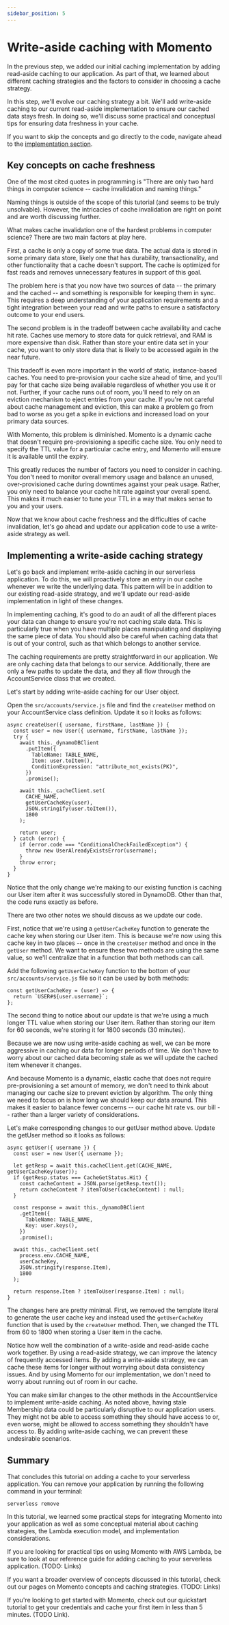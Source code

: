 ```yaml
---
sidebar_position: 5
---
```


# Write-aside caching with Momento

In the previous step, we added our initial caching implementation by adding read-aside caching to our application. As part of that, we learned about different caching strategies and the factors to consider in choosing a cache strategy.

In this step, we'll evolve our caching strategy a bit. We'll add write-aside caching to our current read-aside implementation to ensure our cached data stays fresh. In doing so, we'll discuss some practical and conceptual tips for ensuring data freshness in your cache.

If you want to skip the concepts and go directly to the code, navigate ahead to the [implementation section](#implementing-a-write-aside-caching-strategy).

## Key concepts on cache freshness

One of the most cited quotes in programming is "There are only two hard things in computer science -- cache invalidation and naming things."

Naming things is outside of the scope of this tutorial (and seems to be truly unsolvable). However, the intricacies of cache invalidation are right on point and are worth discussing further.

What makes cache invalidation one of the hardest problems in computer science? There are two main factors at play here.

First, a cache is only a copy of some true data. The actual data is stored in some primary data store, likely one that has durability, transactionality, and other functionality that a cache doesn't support. The cache is optimized for fast reads and removes unnecessary features in support of this goal.

The problem here is that you now have two sources of data -- the primary and the cached -- and something is responsible for keeping them in sync. This requires a deep understanding of your application requirements and a tight integration between your read and write paths to ensure a satisfactory outcome to your end users.

The second problem is in the tradeoff between cache availability and cache hit rate. Caches use memory to store data for quick retrieval, and RAM is more expensive than disk. Rather than store your entire data set in your cache, you want to only store data that is likely to be accessed again in the near future.

This tradeoff is even more important in the world of static, instance-based caches. You need to pre-provision your cache size ahead of time, and you'll pay for that cache size being available regardless of whether you use it or not. Further, if your cache runs out of room, you'll need to rely on an eviction mechanism to eject entries from your cache. If you're not careful about cache management and eviction, this can make a problem go from bad to worse as you get a spike in evictions and increased load on your primary data sources.

With Momento, this problem is diminished. Momento is a dynamic cache that doesn't require pre-provisioning a specific cache size. You only need to specify the TTL value for a particular cache entry, and Momento will ensure it is available until the expiry.

This greatly reduces the number of factors you need to consider in caching. You don't need to monitor overall memory usage and balance an unused, over-provisioned cache during downtimes against your peak usage. Rather, you only need to balance your cache hit rate against your overall spend. This makes it much easier to tune your TTL in a way that makes sense to you and your users.

Now that we know about cache freshness and the difficulties of cache invalidation, let's go ahead and update our application code to use a write-aside strategy as well.

## Implementing a write-aside caching strategy

Let's go back and implement write-aside caching in our serverless application. To do this, we will proactively store an entry in our cache whenever we write the underlying data. This pattern will be in addition to our existing read-aside strategy, and we'll update our read-aside implementation in light of these changes.

In implementing caching, it's good to do an audit of all the different places your data can change to ensure you're not caching stale data. This is particularly true when you have multiple places manipulating and displaying the same piece of data. You should also be careful when caching data that is out of your control, such as that which belongs to another service.

The caching requirements are pretty straightforward in our application. We are only caching data that belongs to our service. Additionally, there are only a few paths to update the data, and they all flow through the AccountService class that we created.

Let's start by adding write-aside caching for our User object.

Open the `src/accounts/service.js` file and find the `createUser` method on your AccountService class definition. Update it so it looks as follows:

    async createUser({ username, firstName, lastName }) {
      const user = new User({ username, firstName, lastName });
      try {
        await this._dynamoDBClient
          .putItem({
            TableName: TABLE_NAME,
            Item: user.toItem(),
            ConditionExpression: "attribute_not_exists(PK)",
          })
          .promise();

        await this._cacheClient.set(
          CACHE_NAME,
          getUserCacheKey(user),
          JSON.stringify(user.toItem()),
          1800
        );

        return user;
      } catch (error) {
        if (error.code === "ConditionalCheckFailedException") {
          throw new UserAlreadyExistsError(username);
        }
        throw error;
      }
    }

Notice that the only change we're making to our existing function is caching our User item after it was successfully stored in DynamoDB. Other than that, the code runs exactly as before.

There are two other notes we should discuss as we update our code.

First, notice that we're using a `getUserCacheKey` function to generate the cache key when storing our User item. This is because we're now using this cache key in two places -- once in the `createUser` method and once in the `getUser` method. We want to ensure these two methods are using the same value, so we'll centralize that in a function that both methods can call.

Add the following `getUserCacheKey` function to the bottom of your `src/accounts/service.js` file so it can be used by both methods:

    const getUserCacheKey = (user) => {
      return `USER#${user.username}`;
    };

The second thing to notice about our update is that we're using a much longer TTL value when storing our User item. Rather than storing our item for 60 seconds, we're storing it for 1800 seconds (30 minutes).

Because we are now using write-aside caching as well, we can be more aggressive in caching our data for longer periods of time. We don't have to worry about our cached data becoming stale as we will update the cached item whenever it changes.

And because Momento is a dynamic, elastic cache that does not require pre-provisioning a set amount of memory, we don't need to think about managing our cache size to prevent eviction by algorithm. The only thing we need to focus on is how long we should keep our data around. This makes it easier to balance fewer concerns -- our cache hit rate vs. our bill -- rather than a larger variety of considerations.

Let's make corresponding changes to our getUser method above. Update the getUser method so it looks as follows:

    async getUser({ username }) {
      const user = new User({ username });

      let getResp = await this.cacheClient.get(CACHE_NAME, getUserCacheKey(user));
      if (getResp.status === CacheGetStatus.Hit) {
        const cacheContent = JSON.parse(getResp.text());
        return cacheContent ? itemToUser(cacheContent) : null;
      }

      const response = await this._dynamoDBClient
        .getItem({
          TableName: TABLE_NAME,
          Key: user.keys(),
        })
        .promise();

      await this._cacheClient.set(
        process.env.CACHE_NAME,
        userCacheKey,
        JSON.stringify(response.Item),
        1800
      );

      return response.Item ? itemToUser(response.Item) : null;
    }

The changes here are pretty minimal. First, we removed the template literal to generate the user cache key and instead used the `getUserCacheKey` function that is used by the `createUser` method. Then, we changed the TTL from 60 to 1800 when storing a User item in the cache.

Notice how well the combination of a write-aside and read-aside cache work together. By using a read-aside strategy, we can improve the latency of frequently accessed items. By adding a write-aside strategy, we can cache these items for longer without worrying about data consistency issues. And by using Momento for our implementation, we don't need to worry about running out of room in our cache.

You can make similar changes to the other methods in the AccountService to implement write-aside caching. As noted above, having stale Membership data could be particularly disruptive to our application users. They might not be able to access something they should have access to or, even worse, might be allowed to access something they shouldn't have access to. By adding write-aside caching, we can prevent these undesirable scenarios.

## Summary

That concludes this tutorial on adding a cache to your serverless application. You can remove your application by running the following command in your terminal:

    serverless remove

In this tutorial, we learned some practical steps for integrating Momento into your application as well as some conceptual material about caching strategies, the Lambda execution model, and implementation considerations.

If you are looking for practical tips on using Momento with AWS Lambda, be sure to look at our reference guide for adding caching to your serverless application. (TODO: Links)

If you want a broader overview of concepts discussed in this tutorial, check out our pages on Momento concepts and caching strategies. (TODO: Links)

If you're looking to get started with Momento, check out our quickstart tutorial to get your credentials and cache your first item in less than 5 minutes. (TODO Link).
